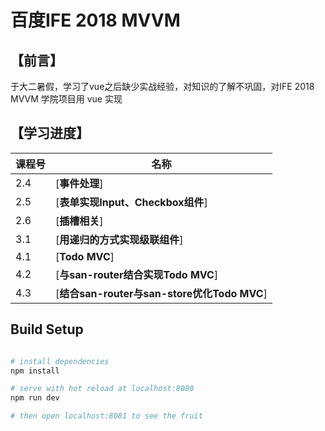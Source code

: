 百度IFE 2018 MVVM
===


## 【前言】

于大二暑假，学习了vue之后缺少实战经验，对知识的了解不巩固，对IFE 2018 MVVM 学院项目用 vue 实现

## 【学习进度】

课程号 | 名称                                           
--------|-----------------------------------------------
 2.4    | [__事件处理__]                                
 2.5    | [__表单实现Input、Checkbox组件__]             
 2.6    | [__插槽相关__]                               
 3.1    | [__用递归的方式实现级联组件__]                
 4.1    | [__Todo MVC__]                                  
 4.2    | [__与san-router结合实现Todo MVC__]                   
 4.3    | [__结合san-router与san-store优化Todo MVC__]                                            
## Build Setup

``` bash

# install dependencies
npm install

# serve with hot reload at localhost:8080
npm run dev

# then open localhost:8081 to see the fruit

```
